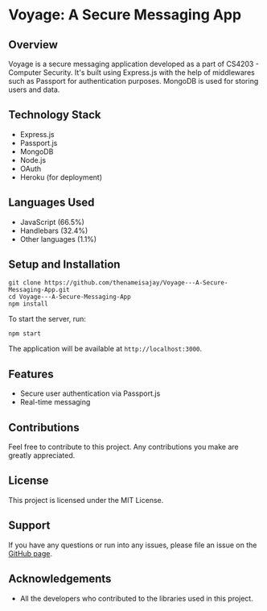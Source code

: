 # Voyage: A Secure Messaging App

## Overview
Voyage is a secure messaging application developed as a part of CS4203 - Computer Security. It's built using Express.js with the help of middlewares such as Passport for authentication purposes. MongoDB is used for storing users and data.

## Technology Stack
- Express.js
- Passport.js
- MongoDB
- Node.js
- OAuth
- Heroku (for deployment)

## Languages Used
- JavaScript (66.5%)
- Handlebars (32.4%)
- Other languages (1.1%)

## Setup and Installation
```
git clone https://github.com/thenameisajay/Voyage---A-Secure-Messaging-App.git
cd Voyage---A-Secure-Messaging-App
npm install
```
To start the server, run:
```
npm start
```
The application will be available at `http://localhost:3000`.

## Features
- Secure user authentication via Passport.js
- Real-time messaging

## Contributions
Feel free to contribute to this project. Any contributions you make are greatly appreciated. 

## License
This project is licensed under the MIT License.

## Support
If you have any questions or run into any issues, please file an issue on the [GitHub page](https://github.com/thenameisajay/Voyage---A-Secure-Messaging-App).

## Acknowledgements
- All the developers who contributed to the libraries used in this project.
